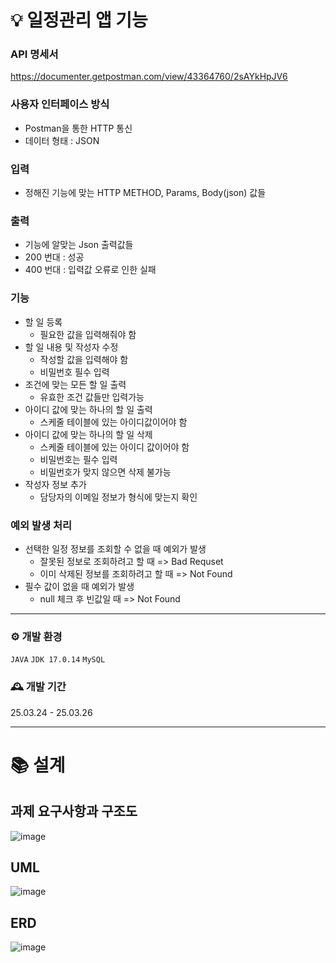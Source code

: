 # 💡 일정관리 앱 기능
  ### API 명세서 
  https://documenter.getpostman.com/view/43364760/2sAYkHpJV6
  
  ### 사용자 인터페이스 방식
   - Postman을 통한 HTTP 통신
   - 데이터 형태 : JSON
     
  ### 입력
   - 정해진 기능에 맞는 HTTP METHOD, Params, Body(json) 값들

  ### 출력
  - 기능에 알맞는 Json 출력값들
  - 200 번대 : 성공
  - 400 번대 : 입력값 오류로 인한 실패

  ### 기능
  - 할 일 등록
      - 필요한 값을 입력해줘야 함
  - 할 일 내용 및 작성자 수정
      - 작성할 값을 입력해야 함
      - 비밀번호 필수 입력
  - 조건에 맞는 모든 할 일 출력
      - 유효한 조건 값들만 입력가능
  - 아이디 값에 맞는 하나의 할 일 출력
      - 스케줄 테이블에 있는 아이디값이어야 함
  - 아이디 값에 맞는 하나의 할 일 삭제
      - 스케줄 테이블에 있는 아이디 값이어야 함
      - 비밀번호는 필수 입력
      - 비밀번호가 맞지 않으면 삭제 불가능
  - 작성자 정보 추가
      - 담당자의 이메일 정보가 형식에 맞는지 확인 

  ### 예외 발생 처리
  - 선택한 일정 정보를 조회할 수 없을 때 예외가 발생
      - 잘못된 정보로 조회하려고 할 때 => Bad Requset
      - 이미 삭제된 정보를 조회하려고 할 때 => Not Found
  - 필수 값이 없을 때 예외가 발생
      - null 체크 후 빈값일 때 => Not Found
---

### ⚙️ 개발 환경
`JAVA`
`JDK 17.0.14`
`MySQL`

### 🕰️ 개발 기간
25.03.24 - 25.03.26

---

# 📚 설계
## 과제 요구사항과 구조도
![image](https://github.com/user-attachments/assets/a8f65f33-eae4-42c1-96a4-8e95b9cd1a87)




## UML
![image](https://github.com/user-attachments/assets/a559eb07-ed6a-4031-bb34-6b9712a4e0c7)



## ERD 
![image](https://github.com/user-attachments/assets/81c75ba6-ab42-46b3-895c-684ad7301cd3)



